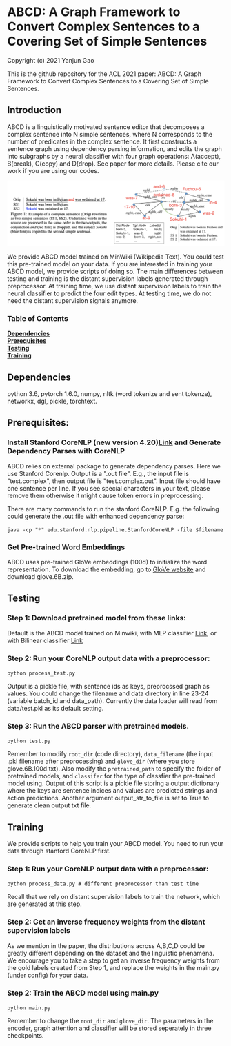 # ABCD: A Graph Framework to Convert Complex Sentences to a Covering Set of Simple Sentences

Copyright (c) 2021 Yanjun Gao 

This is the github repository for the ACL 2021 paper: ABCD: A Graph Framework to Convert Complex Sentences to a Covering Set of Simple Sentences. 

## Introduction 
ABCD is a linguistically motivated sentence editor that decomposes a complex sentence into N simple sentences, where N corresponds to the number of predicates in the complex sentence. It first constructs a sentence graph using dependency parsing information, and edits the graph into subgraphs by a neural classifier with four graph operations: A(accept), B(break), C(copy) and D(drop). See paper for more details. Please cite our work if you are using our codes. 


![Input sentence and gold simple sentences (left); sentence graph constructed by ABCD](imgs/example.png)

We provide ABCD model trained on MinWiki (Wikipedia Text). You could test this pre-trained model on your data. If you are interested in training your ABCD model, we provide scripts of doing so. The main differences between testing and training is the distant supervision labels generated through preprocessor. At training time, we use distant supervision labels to train the neural classifier to predict the four edit types. At testing time, we do not need the distant supervision signals anymore. 


### Table of Contents
**[Dependencies](#dependencies)**<br>
**[Prerequisites](#prerequisites)**<br>
**[Testing](#test)**<br>
**[Training](#train)**<br>


## Dependencies
python 3.6, pytorch 1.6.0, numpy, nltk (word tokenize and sent tokenze), networkx, dgl, pickle, torchtext. 

## Prerequisites:

### Install Stanford CoreNLP (new version 4.20)[Link](https://stanfordnlp.github.io/CoreNLP/index.html) and Generate Dependency Parses with CoreNLP 
ABCD relies on external package to generate dependency parses. Here we use Stanford Corenlp. Output is a ".out file". E.g., the input file is "test.complex", then output file is "test.complex.out". Input file should have one sentence per line. If you see special characters in your text, please remove them otherwise it might cause token errors in preprocessing. 

There are many commands to run the stanford CoreNLP. E.g. the following could generate the .out file with enhanced dependency parse: 
```
java -cp "*" edu.stanford.nlp.pipeline.StanfordCoreNLP -file $filename 
```

### Get Pre-trained Word Embeddings
ABCD uses pre-trained GloVe embeddings (100d) to initialize the word representation. To download the embedding, go to [GloVe website](https://nlp.stanford.edu/projects/glove/) and download glove.6B.zip.   


## Testing 

### Step 1: Download pretrained model from these links:
Default is the ABCD model trained on Minwiki, with MLP classifier [Link](https://drive.google.com/file/d/146NQ9vx5GOcHn1geGI-WgjGEJ-RE5w-4/view?usp=sharing), or with Bilinear classifier [Link](https://drive.google.com/file/d/1I11gAVngLSaTJASYr9zyUCAiRhnkWx8f/view?usp=sharing) 


### Step 2: Run your CoreNLP output data with a preprocessor:

```
python process_test.py 
```
Output is a pickle file, with sentence ids as keys, preprocssed graph as values. You could change the filename and data directory in line 23-24 (variable batch_id and data_path). Currently the data loader will read from data/test.pkl as its default setting. 

### Step 3: Run the ABCD parser with pretrained models. 
```
python test.py 
```
Remember to modify ``root_dir`` (code directory), ``data_filename`` (the input .pkl filename after preprocessing) and ``glove_dir`` (where you store glove.6B.100d.txt). Also modify the ``pretrained_path`` to specify the folder of pretrained models, and ``classifer`` for the type of classfier the pre-trained model using. Output of this script is a pickle file storing a output dictionary where the keys are sentence indices and values are predicted strings and action predictions. Another argument output_str_to_file is set to True to generate clean output txt file. 


## Training
We provide scripts to help you train your ABCD model. You need to run your data through stanford CoreNLP first. 

### Step 1:  Run your CoreNLP output data with a preprocessor:
```
python process_data.py # different preprocessor than test time 
```
Recall that we rely on distant supervision labels to train the network, which are generated at this step. 

### Step 2:  Get an inverse frequency weights from the distant supervision labels 
As we mention in the paper, the distributions across A,B,C,D could be greatly different depending on the dataset and the linguistic phenamena. We encourage you to take a step to get an inverse frequency weights from the gold labels created from Step 1, and replace the weights in the main.py (under config) for your data.  


### Step 2:  Train the ABCD model using main.py 
```
python main.py 
```
Remember to change the ``root_dir`` and ``glove_dir``. The parameters in the encoder, graph attention and classifier will be stored seperately in three checkpoints.  
